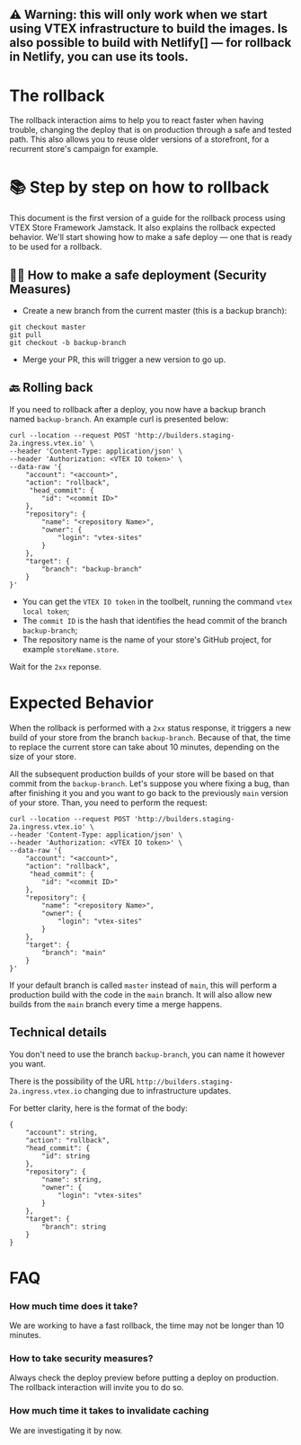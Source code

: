 ## ⚠️ Warning: this will only work when we start using VTEX infrastructure to build the images. Is also possible to build with Netlify[] — for rollback in Netlify, you can use its tools.


# The rollback
The rollback interaction aims to help you to react faster when having trouble, changing the deploy that is on production through a safe and tested path. This also allows you to reuse older versions of a storefront, for a recurrent store's campaign for example. 

# 📚 Step by step on how to rollback
This document is the first version of a guide for the rollback process using VTEX Store Framework Jamstack. It also explains the rollback expected behavior.
We'll start showing how to make a safe deploy — one that is ready to be used for a rollback.

## 👮‍♀️ How to make a safe deployment (Security Measures)
- Create a new branch from the current master (this is a backup branch):
```
git checkout master
git pull
git checkout -b backup-branch
```
- Merge your PR, this will trigger a new version to go up.

## 🔙 Rolling back
If you need to rollback after a deploy, you now have a backup branch named `backup-branch`. 
An example curl is presented below:
```
curl --location --request POST 'http://builders.staging-2a.ingress.vtex.io' \
--header 'Content-Type: application/json' \
--header 'Authorization: <VTEX IO token>' \
--data-raw '{
    "account": "<account>",
    "action": "rollback",
     "head_commit": {
        "id": "<commit ID>"
    },
    "repository": {
        "name": "<repository Name>",
        "owner": {
            "login": "vtex-sites"
        }
    },
    "target": {
        "branch": "backup-branch"
    }
}'
```

- You can get the `VTEX IO token` in the toolbelt, running the command `vtex local token`;
- The `commit ID` is the hash that identifies the head commit of the branch `backup-branch`;
- The repository name is the name of your store's GitHub project, for example `storeName.store`.

Wait for the `2xx` reponse.

# Expected Behavior
When the rollback is performed with a `2xx` status response, it triggers a new build of your store from the branch `backup-branch`.
Because of that, the time to replace the current store can take about 10 minutes, depending on the size of your store.

All the subsequent production builds of your store will be based on that commit from the `backup-branch`.
Let's suppose you where fixing a bug, than after finishing it you and you want to go back to the previously `main` version of your store. Than, you need to perform the request:
```
curl --location --request POST 'http://builders.staging-2a.ingress.vtex.io' \
--header 'Content-Type: application/json' \
--header 'Authorization: <VTEX IO token>' \
--data-raw '{
    "account": "<account>",
    "action": "rollback",
     "head_commit": {
        "id": "<commit ID>"
    },
    "repository": {
        "name": "<repository Name>",
        "owner": {
            "login": "vtex-sites"
        }
    },
    "target": {
        "branch": "main"
    }
}'
```
If your default branch is called `master` instead of `main`, this will perform a production build with the code in the `main` branch.
It will also allow new builds from the `main` branch every time a merge happens.

## Technical details
You don't need to use the branch `backup-branch`, you can name it however you want.

There is the possibility of the URL `http://builders.staging-2a.ingress.vtex.io` changing due to infrastructure updates.

For better clarity, here is the format of the body:
```
{
    "account": string,
    "action": "rollback",
    "head_commit": {
        "id": string
    },
    "repository": {
        "name": string,
        "owner": {
            "login": "vtex-sites"
        }
    },
    "target": {
        "branch": string
    }
}
```

# FAQ

### How much time does it take?
We are working to have a fast rollback, the time may not be longer than 10 minutes.

### How to take security measures? 
Always check the deploy preview before putting a deploy on production. The rollback interaction will invite you to do so. 

### How much time it takes to invalidate caching
We are investigating it by now. 
